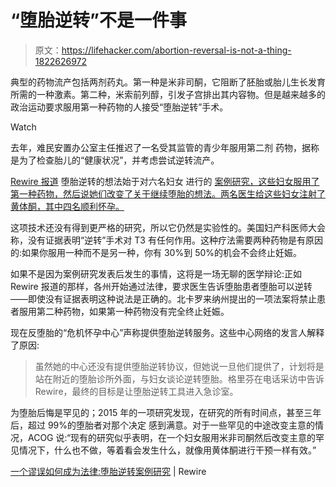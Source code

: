 # “堕胎逆转”不是一件事

> 原文：<https://lifehacker.com/abortion-reversal-is-not-a-thing-1822626972>

典型的药物流产包括两剂药丸。第一种是米非司酮，它阻断了胚胎或胎儿生长发育所需的一种激素。第二种，米索前列醇，引发子宫排出其内容物。但是越来越多的政治运动要求服用第一种药物的人接受“堕胎逆转”手术。

Watch

去年，难民安置办公室主任推迟了一名受其监管的青少年服用第二剂 药物，据称是为了检查胎儿的“健康状况”，并考虑尝试逆转流产。

[Rewire 报道](https://rewire.news/article/2017/03/21/falsehood-becomes-law-abortion-reversal-case-study/) 堕胎逆转的想法始于对六名妇女 进行的 [案例研究，这些妇女服用了第一种药物，然后说她们改变了关于继续堕胎的想法。两名医生给这些妇女注射了黄体酮，其中四名顺利怀孕。](https://www.ncbi.nlm.nih.gov/pubmed/23191936)

这项技术还没有得到更严格的研究，所以它仍然是实验性的。美国妇产科医师大会称，没有证据表明“逆转”手术对 T3 有任何作用。这种疗法需要两种药物是有原因的:如果你服用一种而不是另一种，你有 30%到 50%的机会不会终止妊娠。

如果不是因为案例研究发表后发生的事情，这将是一场无聊的医学辩论:正如 Rewire 报道的那样，各州开始通过法律，要求医生告诉堕胎患者堕胎可以逆转——即使没有证据表明这种说法是正确的。北卡罗来纳州提出的一项法案将禁止患者服用第二种药物，如果第一种药物没有完全终止妊娠。

现在反堕胎的“危机怀孕中心”声称提供堕胎逆转服务。这些中心网络的发言人解释了原因:

> 虽然她的中心还没有提供堕胎逆转协议，但她说一旦他们提供了，计划将是站在附近的堕胎诊所外面，与妇女谈论逆转堕胎。格里芬在电话采访中告诉 Rewire，最终的目标是让堕胎逆转工具进入急诊室。

为堕胎后悔是罕见的；2015 年的一项研究发现，在研究的所有时间点，甚至三年后，超过 99%的堕胎者对那个决定 感到满意。对于一些罕见的中途改变主意的情况，ACOG 说:“现有的研究似乎表明，在一个妇女服用米非司酮然后改变主意的罕见情况下，什么也不做，等着看会发生什么，就像用黄体酮进行干预一样有效。”

[一个谬误如何成为法律:堕胎逆转案例研究](https://rewire.news/article/2017/03/21/falsehood-becomes-law-abortion-reversal-case-study/) | Rewire